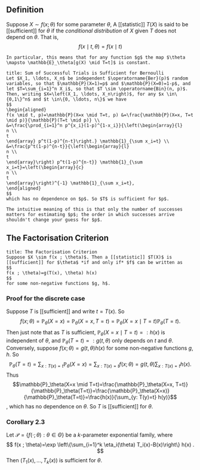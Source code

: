 ## Definition
Suppose $X \sim f(x ; \theta)$ for some parameter $\theta$, A [[statistic]] $T(X)$ is said to be [[sufficient]] for $\theta$ if the *conditional distribution* of $X$ given $T$ does not depend on $\theta$. That is,
$$
f(x \mid t, \theta)=f(x \mid t)
$$
```ad-remark
In particular, this means that for any function $g$ the map $\theta \mapsto \mathbb{E}_\theta[g(X) \mid T=t]$ is constant.
```
```ad-example
title: Sum of Successful Trials is Sufficient for Bernoulli
Let $X_1, \ldots, X_n$ be independent $\operatorname{Ber}(p)$ random variables, so that $\mathbb{P}(X=1)=p$ and $\mathbb{P}(X=0)=1-p$, and let $T=\sum_{i=1}^n X_i$, so that $T \sim \operatorname{Bin}(n, p)$. Then, writing $X=\left(X_1, \ldots, X_n\right)$, for any $x \in\{0,1\}^n$ and $t \in\{0, \ldots, n\}$ we have
$$
\begin{aligned}
f(x \mid t, p)=\mathbb{P}(X=x \mid T=t, p) &=\frac{\mathbb{P}(X=x, T=t \mid p)}{\mathbb{P}(T=t \mid p)} \\
&=\frac{\prod_{i=1}^n p^{x_i}(1-p)^{1-x_i}}{\left(\begin{array}{l}
n \\
t
\end{array} p^t(1-p)^{n-t}\right.} \mathbb{1}_{\sum x_i=t} \\
&=\frac{p^t(1-p)^{n-t}}{\left(\begin{array}{l}
n \\
t
\end{array}\right) p^t(1-p)^{n-t}} \mathbb{1}_{\sum x_i=t}=\left(\begin{array}{c}
n \\
t
\end{array}\right)^{-1} \mathbb{1}_{\sum x_i=t},
\end{aligned}
$$
which has no dependence on $p$. So $T$ is sufficient for $p$.

The intuitive meaning of this is that only the number of successes matters for estimating $p$; the order in which successes arrive shouldn't change your guess for $p$.
```

## The Factorisation Criterion
```ad-theorem
title: The Factorisation Criterion
Suppose $X \sim f(x ; \theta)$. Then a [[statistic]] $T(X)$ is [[sufficient]] for $\theta$ *if and only if* $f$ can be written as
$$
f(x ; \theta)=g(T(x), \theta) h(x)
$$
for some non-negative functions $g, h$.
```
### Proof for the discrete case
Suppose $T$ is [[sufficient]] and write $t=T(x)$. So
$$
f(x ; \theta)=\mathbb{P}_\theta(X=x)=\mathbb{P}_\theta(X=x, T=t)=\mathbb{P}_\theta(X=x \mid T=t) \mathbb{P}_\theta(T=t) .
$$
Then just note that as $T$ is sufficient, $\mathbb{P}_\theta(X=x \mid T=t)=: h(x)$ is independent of $\theta$, and $\mathbb{P}_\theta(T=t)=: g(t, \theta)$ only depends on $t$ and $\theta$.
Conversely, suppose $f(x ; \theta)=g(t, \theta) h(x)$ for some non-negative functions $g, h$. So
$$
\mathbb{P}_\theta(T=t)=\sum_{x: T(x)=t} \mathbb{P}_\theta(X=x)=\sum_{x: T(x)=t} f(x ; \theta)=g(t, \theta) \sum_{x: T(x)=t} h(x) .
$$
Thus $$\mathbb{P}_\theta(X=x \mid T=t)=\frac{\mathbb{P}_\theta(X=x, T=t)}{\mathbb{P}_\theta(T=t)}=\frac{\mathbb{P}_\theta(X=x)}{\mathbb{P}_\theta(T=t)}=\frac{h(x)}{\sum_{y: T(y)=t} h(y)}$$, which has no dependence on $\theta$. So $T$ is [[sufficient]] for $\theta$.

### Corollary 2.3
Let $\mathcal{P}=\{f(\cdot ; \theta): \theta \in \Theta\}$ be a $k$-parameter exponential family, where
$$
f(x ; \theta)=\exp \left\{\sum_{i=1}^k \eta_i(\theta) T_i(x)-B(x)\right\} h(x) .
$$
Then $\left(T_1(x), \ldots, T_k(x)\right)$ is sufficient for $\theta$.